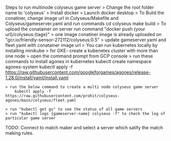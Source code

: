 
Steps to run multinode colyseus game server
    > Change the root folder name to 'colyseus'
    > Install docker
    > Launch docker desktop
    > To Build the conatiner, change image url in Colyseus/Makefile and Colyseus/gameserver.yaml and run commands 
        cd colyseus
        make build
    > To upload the conatainer on server run command "docker push {your url}/colyseus:{tage}"
    > one image conatiner image is already uploaded on "gcr.io/friendly-sensor-272112/colyseus:0.5"
    > update gameserver.yaml and fleet.yaml with conatainer image url
    > You can run kubernetes locally by installing minikube
    > for GKE- create a kubenetes cluster with more than one node
    > open the command prompt from GCP console
    > run these commands to install agones in kubernetes
        kubectl create namespace agones-system
        kubectl apply -f https://raw.githubusercontent.com/googleforgames/agones/release-1.28.0/install/yaml/install.yaml

    > run the below command to create a multi node colyseus game server
        kubectl apply -f https://raw.githubusercontent.com/prohit/colyseus-agones/main/colyseus/fleet.yaml

    > run "kubectl get gs" to see the status of all game servers
    > run "kubectl logs {gameserver-name} colyseus -f" to check the log of particular game server


TODO:
Connect to match maker and select a server which satify the match making rules.
